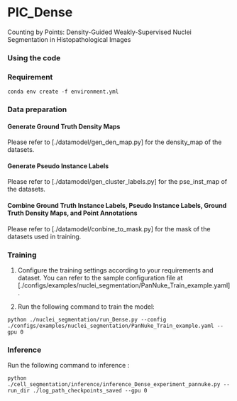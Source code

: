 # PIC_Dense
Counting by Points: Density-Guided Weakly-Supervised Nuclei Segmentation in Histopathological Images

### Using the code

### Requirement
```
conda env create -f environment.yml
```

### Data preparation

#### Generate Ground Truth Density Maps
Please refer to [./datamodel/gen_den_map.py] for the density_map of the datasets.

#### Generate Pseudo Instance Labels
Please refer to [./datamodel/gen_cluster_labels.py] for the pse_inst_map of the datasets.

####  Combine Ground Truth Instance Labels, Pseudo Instance Labels, Ground Truth Density Maps, and Point Annotations
Please refer to [./datamodel/conbine_to_mask.py] for the mask of the datasets used in training.

### Training
1. Configure the training settings according to your requirements and dataset. You can refer to the sample configuration file at [./configs/examples/nuclei_segmentation/PanNuke_Train_example.yaml].

2. Run the following command to train the model:
```
python ./nuclei_segmentation/run_Dense.py --config ./configs/examples/nuclei_segmentation/PanNuke_Train_example.yaml --gpu 0
```

### Inference
Run the following command to inference :
```
python ./cell_segmentation/inference/inference_Dense_experiment_pannuke.py --run_dir ./log_path_checkpoints_saved --gpu 0
```

